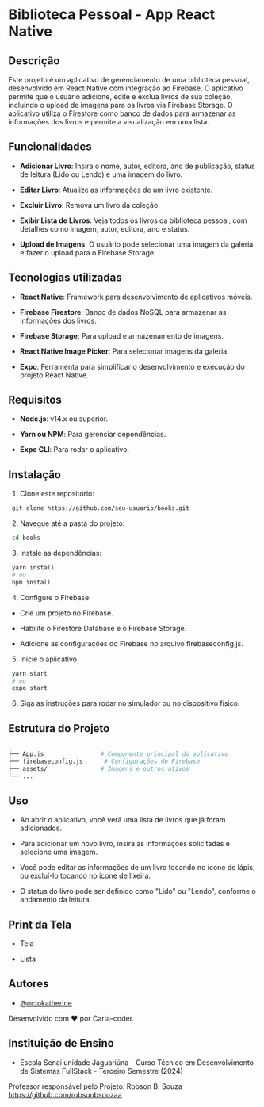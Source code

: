 
 
# Biblioteca Pessoal - App React Native

## Descrição

Este projeto é um aplicativo de gerenciamento de uma biblioteca pessoal, desenvolvido em React Native com integração ao Firebase. O aplicativo permite que o usuário adicione, edite e exclua livros de sua coleção, incluindo o upload de imagens para os livros via Firebase Storage. O aplicativo utiliza o Firestore como banco de dados para armazenar as informações dos livros e permite a visualização em uma lista.


## Funcionalidades

- **Adicionar Livro**: Insira o nome, autor, editora, ano de publicação, status de leitura (Lido ou Lendo) e uma imagem do livro.

- **Editar Livro**: Atualize as informações de um livro existente.

- **Excluir Livro**: Remova um livro da coleção.

- **Exibir Lista de Livros**: Veja todos os livros da biblioteca pessoal, com detalhes como imagem, autor, editora, ano e status.

- **Upload de Imagens**: O usuário pode selecionar uma imagem da galeria e fazer o upload para o Firebase Storage.


## Tecnologias utilizadas

- **React Native**: Framework para desenvolvimento de aplicativos móveis.

- **Firebase Firestore**: Banco de dados NoSQL para armazenar as informações dos livros.

- **Firebase Storage**: Para upload e armazenamento de imagens.

- **React Native Image Picker**: Para selecionar imagens da galeria.

- **Expo**: Ferramenta para simplificar o desenvolvimento e execução do projeto React Native.
## Requisitos

- **Node.js**: v14.x ou superior.

- **Yarn ou NPM**: Para gerenciar dependências.

- **Expo CLI**: Para rodar o aplicativo.
## Instalação

1. Clone este repositório:

```bash
 git clone https://github.com/seu-usuario/books.git

```

2. Navegue até a pasta do projeto:

```bash
 cd books

 ```

 3. Instale as dependências:

 ```bash
  yarn install 
  # ou
  npm install

 ```

 4. Configure o Firebase:

 - Crie um projeto no Firebase.

 - Habilite o Firestore Database e o Firebase Storage.

 - Adicione as configurações do Firebase no arquivo firebaseconfig.js.

 5. Inicie o aplicativo

 ```bash
  yarn start
  # ou
  expo start

  ```

  6. Siga as instruções para rodar no simulador ou no dispositivo físico.






    
## Estrutura do Projeto

```bash
.
├── App.js                # Componente principal do aplicativo
├── firebaseconfig.js      # Configurações do Firebase
├── assets/               # Imagens e outros ativos
└── ...
```

## Uso

- Ao abrir o aplicativo, você verá uma lista de livros que já foram adicionados.

- Para adicionar um novo livro, insira as informações solicitadas e selecione uma imagem.

- Você pode editar as informações de um livro tocando no ícone de lápis, ou excluí-lo tocando no ícone de lixeira.

- O status do livro pode ser definido como "Lido" ou "Lendo", conforme o andamento da leitura.
## Print da Tela

- Tela 


- Lista


## Autores

- [@octokatherine](https://www.github.com/Carla-coder)

Desenvolvido com ❤️ por Carla-coder.


## Instituição de Ensino

- Escola Senai unidade Jaguariúna - Curso Técnico em Desenvolvimento de Sistemas FullStack - Terceiro Semestre (2024)

Professor responsável pelo Projeto: Robson B. Souza https://github.com/robsonbsouzaa